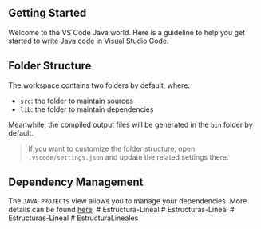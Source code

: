 ## Getting Started

Welcome to the VS Code Java world. Here is a guideline to help you get started to write Java code in Visual Studio Code.

## Folder Structure

The workspace contains two folders by default, where:

- `src`: the folder to maintain sources
- `lib`: the folder to maintain dependencies

Meanwhile, the compiled output files will be generated in the `bin` folder by default.

> If you want to customize the folder structure, open `.vscode/settings.json` and update the related settings there.

## Dependency Management

The `JAVA PROJECTS` view allows you to manage your dependencies. More details can be found [here](https://github.com/microsoft/vscode-java-dependency#manage-dependencies).
#   E s t r u c t u r a - L i n e a l  
 #   E s t r u c t u r a s - L i n e a l  
 #   E s t r u c t u r a s - L i n e a l  
 #   E s t r u c t u r a L i n e a l e s  
 